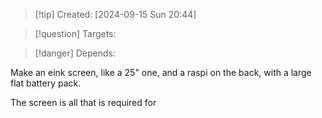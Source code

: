 
>[!tip] Created: [2024-09-15 Sun 20:44]

>[!question] Targets: 

>[!danger] Depends: 

Make an eink screen, like a 25" one, and a raspi on the back, with a large flat battery pack.

The screen is all that is required for 
